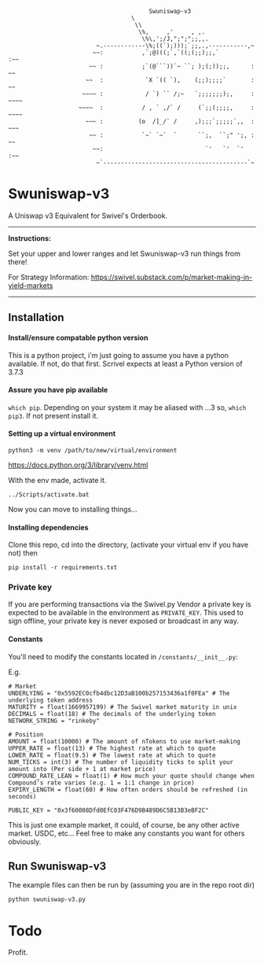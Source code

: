 ```
                                        Swuniswap-v3
                                   \
                                    \\
                                     \%,     ,'     , ,.
                                      \%\,';/J,";";";;,,.
                         ~.------------\%;((`);)));`;;,.,-----------,~
                        ~~:           ,`;@)((;`,`((;(;;);;,`         :~~
                       ~~ :           ;`(@```))`~ ``; );(;));;,      : ~~
                      ~~  :            `X `(( `),    (;;);;;;`       :  ~~
                     ~~~~ :            / `) `` /;~   `;;;;;;;);,     :  ~~~~
                    ~~~~  :           / , ` ,/` /     (`;;(;;;;,     : ~~~~
                      ~~~ :          (o  /]_/` /     ,);;;`;;;;;`,,  : ~~~
                       ~~ :           `~` `~`  `      ``;,  ``;" ';, : ~~
                        ~~:                             `'   `'  `'  :~~
                         ~`-----------------------------------------`~                

```

# Swuniswap-v3
A Uniswap v3 Equivalent for Swivel's Orderbook.

-----------

**Instructions:**

Set your upper and lower ranges and let Swuniswap-v3 run things from there!

For Strategy Information: https://swivel.substack.com/p/market-making-in-yield-markets

--------

## Installation

#### Install/ensure compatable python version
This is a python project, i'm just going to assume you have a python available. If not, do that first.
Scrivel expects at least a Python version of 3.7.3

#### Assure you have pip available
`which pip`. Depending on your system it may be aliased with ...3 so, `which pip3`. If not present install it.

#### Setting up a virtual environment

```
python3 -m venv /path/to/new/virtual/environment
```

https://docs.python.org/3/library/venv.html

With the env made, activate it.
```
../Scripts/activate.bat
```
Now you can move to installing things...

#### Installing dependencies

Clone this repo, cd into the directory, (activate your virtual env if you have not) then

    pip install -r requirements.txt

### Private key
If you are performing transactions via the Swivel.py Vendor a private key is expected to be available in the environment as `PRIVATE_KEY`.
This used to sign offline, your private key is never exposed or broadcast in any way.

#### Constants
You'll need to modify the constants located in `/constants/__init__.py`:

E.g.
```
# Market
UNDERLYING = "0x5592EC0cfb4dbc12D3aB100b257153436a1f0FEa" # The underlying token address
MATURITY = float(1669957199) # The Swivel market maturity in unix
DECIMALS = float(18) # The decimals of the underlying token
NETWORK_STRING = "rinkeby"

# Position
AMOUNT = float(10000) # The amount of nTokens to use market-making
UPPER_RATE = float(13) # The highest rate at which to quote 
LOWER_RATE = float(9.5) # The lowest rate at which to quote 
NUM_TICKS = int(3) # The number of liquidity ticks to split your amount into (Per side + 1 at market price)
COMPOUND_RATE_LEAN = float(1) # How much your quote should change when Compound’s rate varies (e.g. 1 = 1:1 change in price) 
EXPIRY_LENGTH = float(60) # How often orders should be refreshed (in seconds) 

PUBLIC_KEY = "0x3f60008Dfd0EfC03F476D9B489D6C5B13B3eBF2C"
```

This is just one example market, it could, of course, be any other active market. USDC, etc... Feel free to make
any constants you want for others obviously.

## Run Swuniswap-v3
The example files can then be run by (assuming you are in the repo root dir)

    python swuniswap-v3.py

# Todo
Profit.
